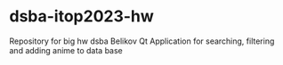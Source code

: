 # dsba-itop2023-hw
Repository for big hw dsba Belikov
Qt Application for searching, filtering and adding anime to data base
